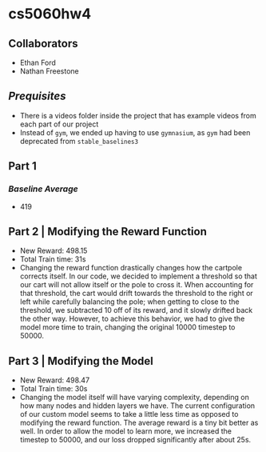 # cs5060hw4

## **Collaborators**
* Ethan Ford
* Nathan Freestone

## *Prequisites*
* There is a videos folder inside the project that has example videos from each part of our project
* Instead of ```gym```, we ended up having to use ```gymnasium```, as ```gym``` had been
deprecated from ```stable_baselines3```

## Part 1

### *Baseline Average*
* 419

## Part 2 | Modifying the Reward Function
* New Reward: 498.15
* Total Train time: 31s
* Changing the reward function drastically changes how the cartpole corrects itself. In our code, we decided to
implement a threshold so that our cart will not allow itself or the pole to cross it. When accounting for that threshold,
the cart would drift towards the threshold to the right or left while carefully balancing the pole; when getting to close
to the threshold, we subtracted 10 off of its reward, and it slowly drifted back the other way. However, to achieve this 
behavior, we had to give the model more time to train, changing the original 10000 timestep to 50000.

## Part 3 | Modifying the Model
* New Reward: 498.47
* Total Train time: 30s
* Changing the model itself will have varying complexity, depending on how many nodes and hidden layers we have. The current
configuration of our custom model seems to take a little less time as opposed to modifying the reward function. The average
reward is a tiny bit better as well. In order to allow the model to learn more, we increased the timestep to 50000, and 
our loss dropped significantly after about 25s.
